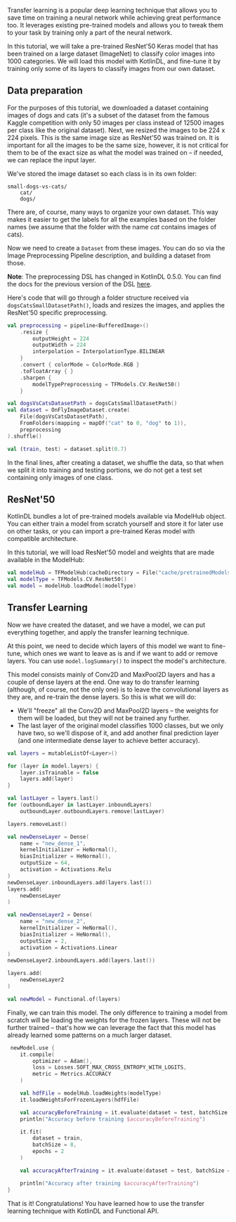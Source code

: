 Transfer learning is a popular deep learning technique that allows you to save time on training a neural network while achieving great performance too. 
It leverages existing pre-trained models and allows you to tweak them to your task by training only a part of the neural network.

In this tutorial, we will take a pre-trained ResNet'50 Keras model that has been trained on a large dataset (ImageNet) to classify color images into 1000 categories. 
We will load this model with KotlinDL, and fine-tune it by training only some of its layers to classify images from our own dataset.

## Data preparation
For the purposes of this tutorial, we downloaded a dataset containing images of dogs and cats 
(it's a subset of the dataset from the famous Kaggle competition with only 50 images per class instead of 12500 images per class like the original dataset). 
Next, we resized the images to be 224 x 224 pixels. This is the same image size as ResNet'50 was trained on. 
It is important for all the images to be the same size, however, 
it is not critical for them to be of the exact size as what the model was trained on – if needed, we can replace the input layer.

We've stored the image dataset so each class is in its own folder: 
```
small-dogs-vs-cats/
    cat/
    dogs/
```
There are, of course, many ways to organize your own dataset. 
This way makes it easier to get the labels for all the examples based on the folder names 
(we assume that the folder with the name _cat_ contains images of cats).

Now we need to create a `Dataset` from these images. 
You can do so via the Image Preprocessing Pipeline description, and building a dataset from those. 

**Note**: The preprocessing DSL has changed in KotlinDL 0.5.0.
You can find the docs for the previous version of the DSL [here](https://github.com/Kotlin/kotlindl/blob/release_0.4/docs/transfer_learning.md).

Here's code that will go through a folder structure received via ```dogsCatsSmallDatasetPath()```, loads and resizes the images, and applies the ResNet'50 specific preprocessing.

```kotlin
val preprocessing = pipeline<BufferedImage>()
    .resize {
        outputHeight = 224
        outputWidth = 224
        interpolation = InterpolationType.BILINEAR
    }
    .convert { colorMode = ColorMode.RGB }
    .toFloatArray { }
    .sharpen {
        modelTypePreprocessing = TFModels.CV.ResNet50()
    }

val dogsVsCatsDatasetPath = dogsCatsSmallDatasetPath()
val dataset = OnFlyImageDataset.create(
    File(dogsVsCatsDatasetPath),
    FromFolders(mapping = mapOf("cat" to 0, "dog" to 1)),
    preprocessing
).shuffle()

val (train, test) = dataset.split(0.7)
```  
In the final lines, after creating a dataset, we shuffle the data, so that when we split it into training and testing portions, we do not get a test set containing only images of one class.    
 
## ResNet'50
KotlinDL bundles a lot of pre-trained models available via ModelHub object. 
You can either train a model from scratch yourself and store it for later use on other tasks, or you can import a pre-trained Keras model with compatible architecture.  

In this tutorial, we will load ResNet'50 model and weights that are made available in the ModelHub: 

```kotlin
val modelHub = TFModelHub(cacheDirectory = File("cache/pretrainedModels"))
val modelType = TFModels.CV.ResNet50()
val model = modelHub.loadModel(modelType)
```

## Transfer Learning
Now we have created the dataset, and we have a model, we can put everything together, and apply the transfer learning technique.

At this point, we need to decide which layers of this model we want to fine-tune, which ones we want to leave as is and if we want to add or remove layers. 
You can use `model.logSummary()` to inspect the model's architecture.

This model consists mainly of Conv2D and MaxPool2D layers and has a couple of dense layers at the end. One way to do transfer learning (although, of course, not the only one) is to leave the convolutional layers as they are, and re-train the dense layers. 
So this is what we will do:
- We'll "freeze" all the Conv2D and MaxPool2D layers – the weights for them will be loaded, but they will not be trained any further.
- The last layer of the original model classifies 1000 classes, but we only have two, so we'll dispose of it, and add another final prediction layer (and one intermediate dense layer to achieve better accuracy).   

```kotlin
val layers = mutableListOf<Layer>()

for (layer in model.layers) {
    layer.isTrainable = false
    layers.add(layer)
}

val lastLayer = layers.last()
for (outboundLayer in lastLayer.inboundLayers)
    outboundLayer.outboundLayers.remove(lastLayer)

layers.removeLast()

val newDenseLayer = Dense(
    name = "new_dense_1",
    kernelInitializer = HeNormal(),
    biasInitializer = HeNormal(),
    outputSize = 64,
    activation = Activations.Relu
)
newDenseLayer.inboundLayers.add(layers.last())
layers.add(
    newDenseLayer
)

val newDenseLayer2 = Dense(
    name = "new_dense_2",
    kernelInitializer = HeNormal(),
    biasInitializer = HeNormal(),
    outputSize = 2,
    activation = Activations.Linear
)
newDenseLayer2.inboundLayers.add(layers.last())

layers.add(
    newDenseLayer2
)

val newModel = Functional.of(layers)
```

Finally, we can train this model. The only difference to training a model from scratch will be loading the weights for the frozen layers. 
These will not be further trained – that's how we can leverage the fact that this model has already learned some patterns on a much larger dataset.  

```kotlin
 newModel.use {
    it.compile(
        optimizer = Adam(),
        loss = Losses.SOFT_MAX_CROSS_ENTROPY_WITH_LOGITS,
        metric = Metrics.ACCURACY
    )

    val hdfFile = modelHub.loadWeights(modelType)
    it.loadWeightsForFrozenLayers(hdfFile)

    val accuracyBeforeTraining = it.evaluate(dataset = test, batchSize = 16).metrics[Metrics.ACCURACY]
    println("Accuracy before training $accuracyBeforeTraining")

    it.fit(
        dataset = train,
        batchSize = 8,
        epochs = 2
    )

    val accuracyAfterTraining = it.evaluate(dataset = test, batchSize = 16).metrics[Metrics.ACCURACY]

    println("Accuracy after training $accuracyAfterTraining")
}
```

That is it! Congratulations! You have learned how to use the transfer learning technique with KotlinDL and Functional API.  
